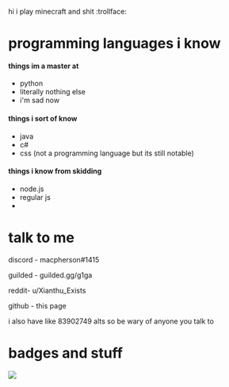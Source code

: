 hi i play minecraft and shit :trollface:

# programming languages i know
#### things im a master at
- python
- literally nothing else
- i'm sad now
#### things i sort of know
- java
- c#
- css (not a programming language but its still notable)
#### things i know from skidding
- node.js
- regular js
-

# talk to me
discord - macpherson#1415

guilded - guilded.gg/g1ga

reddit- u/Xianthu_Exists

github - this page

i also have like 83902749 alts so be wary of anyone you talk to

# badges and stuff
<img align="center" src="https://github-readme-stats.vercel.app/api/?username=Errorcrafter&theme=prussian"/>
